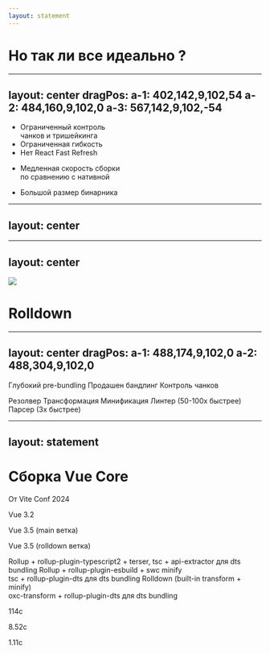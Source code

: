 ```yaml
---
layout: statement
---
```


<div>
  <h1 class="!text-4xl">Но так ли все идеально ?</h1>
</div>

---
layout: center
dragPos: 
  a-1: 402,142,9,102,54
  a-2: 484,160,9,102,0
  a-3: 567,142,9,102,-54
---

<TechnologyCard 
  title="Vite" 
  icon="https://upload.wikimedia.org/wikipedia/commons/thumb/f/f1/Vitejs-logo.svg/1200px-Vitejs-logo.svg.png" 
  class="!w-fit !h-fit translate-y--30"
  :disabled="$clicks >= 1" 
/>

<div flex="~ gap-30 items-center" class="translate-y-0">
  <div class="flex flex-col" relative>
    <TechnologyCard 
      title="esbuild" 
      color="yellow" 
      icon="https://avatars.githubusercontent.com/u/65141206?s=200&v=4"
      :disabled="$clicks >= 3"
      class="!w-fit !h-fit" 
    />
    <ul v-click="2" absolute mt-18 text-sm whitespace-nowrap>
      <li>Ограниченный контроль <br/> чанков и тришейкинга</li>
      <li>Ограниченная гибкость</li>
      <li>Нет React Fast Refresh</li>
    </ul>
  </div>
  <div class="flex flex-col" relative>
    <TechnologyCard 
      title="Rollup" 
      color="red" 
      icon="https://seeklogo.com/images/R/rollup-js-logo-F3925E2546-seeklogo.com.png" 
      :disabled="($clicks >= 1 && $clicks < 3) || $clicks > 4"
      class="!w-fit !h-fit" 
    />
    <ul v-click="4" absolute mt-18 text-sm whitespace-nowrap>
      <li>Медленная скорость сборки <br /> по сравнению с нативной</li>
    </ul>
  </div>
  <div class="flex flex-col" relative>
    <TechnologyCard 
      title="SWC" 
      color="orange"
      icon="https://seeklogo.com/images/S/swc-logo-6CDDC10E4E-seeklogo.com.png" 
      iconClass="h-5 my-2.5"
      :disabled="$clicks >= 1 && $clicks < 5"
      class="!w-fit !h-fit" 
    />
    <ul v-click="6" absolute mt-18 text-sm whitespace-nowrap>
      <li>Большой размер бинарника</li>
    </ul>
  </div>
</div>

<div v-drag="'a-1'">
  <SharedArrow inert x1="435" y1="306" x2="435" y2="114" stroke="dashed" :color="$clicks >=3 ? '#2b2b2b' : '#fde047'" />
</div>

<div v-drag="'a-2'">
  <SharedArrow inert x1="435" y1="230" x2="435" y2="114" stroke="dashed" :color="($clicks >= 1 && $clicks < 3) || $clicks > 4 ? '#2b2b2b' : '#fca5a5'" />
</div>

<div v-drag="'a-3'">
  <SharedArrow inert x1="435" y1="306" x2="435" y2="114" stroke="dashed" :color="$clicks >= 1 && $clicks < 5 ? '#2b2b2b' : '#fdba74'" />
</div>


---
layout: center
---

<AnimationHeading :index="0" words="Скорость ?" />
<AnimationHeading v-click :index="1" words="Нужен один бандлер" />

---
layout: center
---

<div flex="~ items-center justify-center gap-6">
  <img src="https://rolldown.rs/rolldown-round.svg" h-16 />
  <h1 class="!text-5xl mt-4">Rolldown</h1>
</div>


---
layout: center
dragPos:
  a-1: 488,174,9,102,0
  a-2: 488,304,9,102,0
---

<div class="flex flex-col gap-20">
  <TechnologyCard 
    title="Vite" 
    icon="https://upload.wikimedia.org/wikipedia/commons/thumb/f/f1/Vitejs-logo.svg/1200px-Vitejs-logo.svg.png"
    iconClass="h-8 my-1" 
    class="!w-[200px] !h-fit flex items-center justify-center pl-2" 
  />
  <TechnologyCard
    v-click="1" 
    title="Rolldown" 
    icon="https://rolldown.rs/rolldown-round.svg" 
    color="yellow" 
    iconClass="h-8 my-1"
    class="!w-[200px] !h-fit flex items-center justify-center" 
  />
  <TechnologyCard 
    v-click="2"
    title="OXC" 
    icon="https://cdn.jsdelivr.net/gh/oxc-project/oxc-assets/round.svg" 
    color="blue" 
    class="!w-[200px] !h-fit flex items-center justify-center pl-2" 
  />
</div>

<div v-drag="'a-1'" v-click="1" >
  <SharedArrow inert x1="435" y1="186" x2="435" y2="114" stroke="dashed" color="#fde047" />
</div>

<div v-drag="'a-2'" v-click="2" >
  <SharedArrow inert x1="435" y1="186" x2="435" y2="114" stroke="dashed" color="#60a5fa" />
</div>


<AlertCard v-click="3" color="yellow" class="!text-sm absolute top-48 left-20">Глубокий pre-bundling</AlertCard>
<AlertCard v-click="3" color="yellow" class="!text-sm absolute top-68 left-20">Продашен бандлинг</AlertCard>
<AlertCard v-click="3" color="yellow" class="!text-sm absolute top-88 left-20">Контроль чанков</AlertCard>

<AlertCard v-click="4" color="blue" class="!text-sm absolute top-28 right-20">Резолвер</AlertCard>
<AlertCard v-click="4" color="blue" class="!text-sm absolute top-48 right-20">Трансформация</AlertCard>
<AlertCard v-click="4" color="blue" class="!text-sm absolute top-68 right-20">Минификация</AlertCard>
<AlertCard v-click="4" color="blue" class="!text-sm absolute top-88 right-20">Линтер (50-100x быстрее)</AlertCard>
<AlertCard v-click="4" color="blue" class="!text-sm absolute top-108 right-20">Парсер (3x быстрее)</AlertCard>


---
layout: statement
---

<div transition transition-500
  :class="$clicks > 0 && 'translate-y--62 scale-60 op80'">
  <h1 class="!text-5xl">Сборка Vue Core</h1>
  <div transition transition-500 ease-in-out text-7 mb2 :class="$clicks > 0 ? '' : 'op0'">От Vite Conf 2024</div>
</div>

<div transition transition-500 text-xl font-semibold mt--10 :class="[$clicks > 0 ? '-mt-50' : '-mt-10']">
 <div v-click class="grid grid-cols-3 grid-flow-row auto-rows-max gap-20 text-xl font-semibold absolute">
  <div class="flex flex-col gap-14">
    <p>Vue 3.2</p>
    <p>Vue 3.5 (main ветка)</p>
    <p>Vue 3.5 (rolldown ветка)</p>
  </div>
  <div class="flex flex-col gap-10">
    <span text-sm>Rollup + rollup-plugin-typescript2 + terser, tsc + api-extractor для dts bundling</span>
    <span text-sm>Rollup + rollup-plugin-esbuild + swc minify <br> tsc + rollup-plugin-dts для dts bundling</span>
    <span text-sm>Rolldown (built-in transform + minify) <br> oxc-transform + rollup-plugin-dts для dts bundling</span>
  </div>
    <div class="flex flex-col gap-14">
      <p class="text-orange-300">114с</p>
      <p class="text-yellow-300">8.52с</p>
      <p class="text-green-300">1.11с</p>
  </div>
</div>
</div>